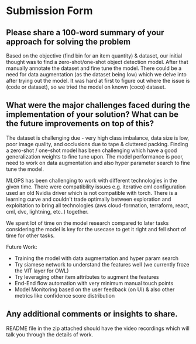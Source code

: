 # Submission Form

## Please share a 100-word summary of your approach for solving the problem
Based on the objective (find bin for an item quantity) & dataset, our initial thought was to find a zero-shot/one-shot object detection model. After that manually annotate the dataset and fine tune the model. There could be a need for data augmentation (as the dataset being low) which we delve into after trying out the model. It was hard at first to figure out where the issue is (code or dataset), so we tried the model on known (coco) dataset.


## What were the major challenges faced during the implementation of your solution? What can be the future improvements on top of this?
The dataset is challenging due - very high class imbalance, data size is low, poor image quality, and occlusions due to tape & cluttered packing. Finding a zero-shot / one-shot model has been challenging which have a good generalization weights to fine tune upon. The model performance is poor, need to work on data augmentation and also hyper parameter search to fine tune the model.

MLOPS has been challenging to work with different technologies in the given time. There were compatibility issues e.g. iterative cml configuration used an old Nvidia driver which is not compatible with torch. There is a learning curve and couldn't trade optimally between exploration and exploitation to bring all technologies (aws cloud-formation, terraform, react, cml, dvc, lightning, etc..) together.

We spent lot of time on the model research compared to later tasks considering the model is key for the usecase to get it right and fell short of time for other tasks.

Future Work: 
 - Training the model with data augmentation and hyper param search
 - Try siamese network to understand the features well (we currently froze the VIT layer for OWL)
 - Try leveraging other item attributes to augment the features
 - End-End flow automation with very minimum manual touch points
 - Model Monitoring based on the user feedback (on UI) & also other metrics like confidence score distribution

## Any additional comments or insights to share.
README file in the zip attached should have the video recordings which will talk you through the details of work.
